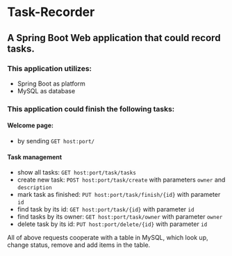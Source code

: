# Task-Recorder
## A Spring Boot Web application that could record tasks.
### This application utilizes: 
- Spring Boot as platform
- MySQL as database

### This application could finish the following tasks:

#### Welcome page: 
- by sending `GET host:port/`

#### Task management
- show all tasks: `GET host:port/task/tasks`
- create new task: `POST host:port/task/create` with parameters `owner` and `description`
- mark task as finished: `PUT host:port/task/finish/{id}` with parameter `id`
- find task by its id: `GET host:port/task/{id}` with parameter `id`
- find tasks by its owner: `GET host:port/task/owner` with parameter `owner`
- delete task by its id: `PUT host:port/delete/{id}` with parameter `id`

All of above requests cooperate with a table in MySQL, which look up, change status, remove and add items in the table.
